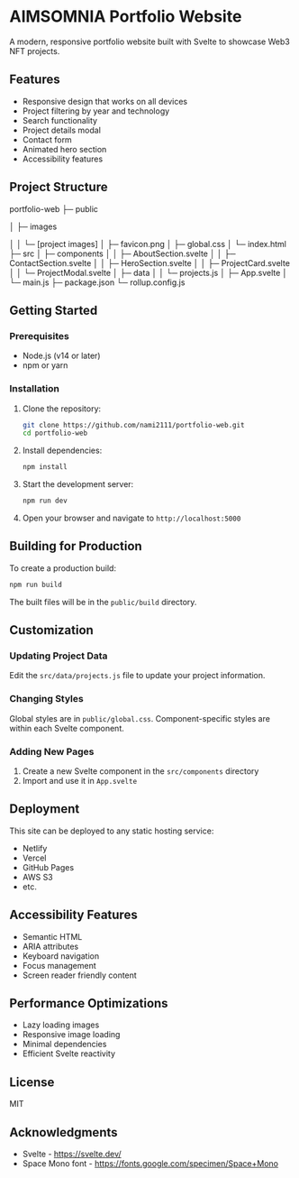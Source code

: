 # AIMSOMNIA Portfolio Website

A modern, responsive portfolio website built with Svelte to showcase Web3 NFT projects.

## Features

- Responsive design that works on all devices
- Project filtering by year and technology
- Search functionality
- Project details modal
- Contact form
- Animated hero section
- Accessibility features

## Project Structure

portfolio-web
├─ public

│ ├─ images

│ │ └─ [project images]
│ ├─ favicon.png
│ ├─ global.css
│ └─ index.html
├─ src
│ ├─ components
│ │ ├─ AboutSection.svelte
│ │ ├─ ContactSection.svelte
│ │ ├─ HeroSection.svelte
│ │ ├─ ProjectCard.svelte
│ │ └─ ProjectModal.svelte
│ ├─ data
│ │ └─ projects.js
│ ├─ App.svelte
│ └─ main.js
├─ package.json
└─ rollup.config.js

## Getting Started

### Prerequisites

- Node.js (v14 or later)
- npm or yarn

### Installation

1. Clone the repository:
   ```bash
   git clone https://github.com/nami2111/portfolio-web.git
   cd portfolio-web
   ```

2. Install dependencies:
   ```bash
   npm install
   ```

3. Start the development server:
   ```bash
   npm run dev
   ```

4. Open your browser and navigate to `http://localhost:5000`

## Building for Production

To create a production build:

```bash
npm run build
```

The built files will be in the `public/build` directory.

## Customization

### Updating Project Data

Edit the `src/data/projects.js` file to update your project information.

### Changing Styles

Global styles are in `public/global.css`. Component-specific styles are within each Svelte component.

### Adding New Pages

1. Create a new Svelte component in the `src/components` directory
2. Import and use it in `App.svelte`

## Deployment

This site can be deployed to any static hosting service:

- Netlify
- Vercel
- GitHub Pages
- AWS S3
- etc.

## Accessibility Features

- Semantic HTML
- ARIA attributes
- Keyboard navigation
- Focus management
- Screen reader friendly content

## Performance Optimizations

- Lazy loading images
- Responsive image loading
- Minimal dependencies
- Efficient Svelte reactivity

## License

MIT

## Acknowledgments

- Svelte - https://svelte.dev/
- Space Mono font - https://fonts.google.com/specimen/Space+Mono